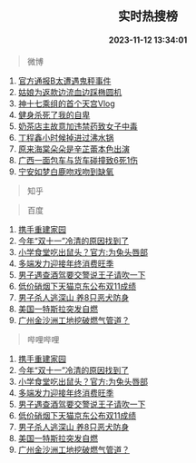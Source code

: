 <div align="center"><h2>实时热搜榜</h2><h4>2023-11-12 13:34:01</h4></div>

> 微博  

1. [官方通报B太遭遇鬼秤事件](https://s.weibo.com/weibo?q=%23%E5%AE%98%E6%96%B9%E9%80%9A%E6%8A%A5B%E5%A4%AA%E9%81%AD%E9%81%87%E9%AC%BC%E7%A7%A4%E4%BA%8B%E4%BB%B6%23&t=31&band_rank=1&Refer=top)<br />
2. [姑娘为返款边流血边踩椭圆机](https://s.weibo.com/weibo?q=%23%E5%A7%91%E5%A8%98%E4%B8%BA%E8%BF%94%E6%AC%BE%E8%BE%B9%E6%B5%81%E8%A1%80%E8%BE%B9%E8%B8%A9%E6%A4%AD%E5%9C%86%E6%9C%BA%23&t=31&band_rank=2&Refer=top)<br />
3. [神十七乘组的首个天宫Vlog](https://s.weibo.com/weibo?q=%23%E7%A5%9E%E5%8D%81%E4%B8%83%E4%B9%98%E7%BB%84%E7%9A%84%E9%A6%96%E4%B8%AA%E5%A4%A9%E5%AE%ABVlog%23&t=31&band_rank=3&Refer=top)<br />
4. [健身杀死了我的自卑](https://s.weibo.com/weibo?q=%E5%81%A5%E8%BA%AB%E6%9D%80%E6%AD%BB%E4%BA%86%E6%88%91%E7%9A%84%E8%87%AA%E5%8D%91&t=31&band_rank=4&Refer=top)<br />
5. [奶茶店主故意加违禁药致女子中毒](https://s.weibo.com/weibo?q=%23%E5%A5%B6%E8%8C%B6%E5%BA%97%E4%B8%BB%E6%95%85%E6%84%8F%E5%8A%A0%E8%BF%9D%E7%A6%81%E8%8D%AF%E8%87%B4%E5%A5%B3%E5%AD%90%E4%B8%AD%E6%AF%92%23&t=31&band_rank=5&Refer=top)<br />
6. [丁程鑫小时候掉进过沸水锅](https://s.weibo.com/weibo?q=%23%E4%B8%81%E7%A8%8B%E9%91%AB%E5%B0%8F%E6%97%B6%E5%80%99%E6%8E%89%E8%BF%9B%E8%BF%87%E6%B2%B8%E6%B0%B4%E9%94%85%23&t=31&band_rank=6&Refer=top)<br />
7. [原来海棠朵朵是辛芷蕾本色出演](https://s.weibo.com/weibo?q=%E5%8E%9F%E6%9D%A5%E6%B5%B7%E6%A3%A0%E6%9C%B5%E6%9C%B5%E6%98%AF%E8%BE%9B%E8%8A%B7%E8%95%BE%E6%9C%AC%E8%89%B2%E5%87%BA%E6%BC%94&t=31&band_rank=7&Refer=top)<br />
8. [广西一面包车与货车碰撞致6死1伤](https://s.weibo.com/weibo?q=%23%E5%B9%BF%E8%A5%BF%E4%B8%80%E9%9D%A2%E5%8C%85%E8%BD%A6%E4%B8%8E%E8%B4%A7%E8%BD%A6%E7%A2%B0%E6%92%9E%E8%87%B46%E6%AD%BB1%E4%BC%A4%23&t=31&band_rank=8&Refer=top)<br />
9. [宁安如梦白鹿吻戏吻到缺氧](https://s.weibo.com/weibo?q=%23%E5%AE%81%E5%AE%89%E5%A6%82%E6%A2%A6%E7%99%BD%E9%B9%BF%E5%90%BB%E6%88%8F%E5%90%BB%E5%88%B0%E7%BC%BA%E6%B0%A7%23&t=31&band_rank=9&Refer=top)<br />

> 知乎  


> 百度  

1. [携手重建家园](https://www.baidu.com/s?wd=%E6%90%BA%E6%89%8B%E9%87%8D%E5%BB%BA%E5%AE%B6%E5%9B%AD&sa=fyb_news&rsv_dl=fyb_news)<br />
2. [今年“双十一”冷清的原因找到了](https://www.baidu.com/s?wd=%E4%BB%8A%E5%B9%B4%E2%80%9C%E5%8F%8C%E5%8D%81%E4%B8%80%E2%80%9D%E5%86%B7%E6%B8%85%E7%9A%84%E5%8E%9F%E5%9B%A0%E6%89%BE%E5%88%B0%E4%BA%86&sa=fyb_news&rsv_dl=fyb_news)<br />
3. [小学食堂吃出鼠头？官方:为兔头唇部](https://www.baidu.com/s?wd=%E5%B0%8F%E5%AD%A6%E9%A3%9F%E5%A0%82%E5%90%83%E5%87%BA%E9%BC%A0%E5%A4%B4%EF%BC%9F%E5%AE%98%E6%96%B9%3A%E4%B8%BA%E5%85%94%E5%A4%B4%E5%94%87%E9%83%A8&sa=fyb_news&rsv_dl=fyb_news)<br />
4. [多端发力迎接年终消费旺季](https://www.baidu.com/s?wd=%E5%A4%9A%E7%AB%AF%E5%8F%91%E5%8A%9B%E8%BF%8E%E6%8E%A5%E5%B9%B4%E7%BB%88%E6%B6%88%E8%B4%B9%E6%97%BA%E5%AD%A3&sa=fyb_news&rsv_dl=fyb_news)<br />
5. [男子遇查酒驾要交警说王子请吹一下](https://www.baidu.com/s?wd=%E7%94%B7%E5%AD%90%E9%81%87%E6%9F%A5%E9%85%92%E9%A9%BE%E8%A6%81%E4%BA%A4%E8%AD%A6%E8%AF%B4%E7%8E%8B%E5%AD%90%E8%AF%B7%E5%90%B9%E4%B8%80%E4%B8%8B&sa=fyb_news&rsv_dl=fyb_news)<br />
6. [低价硝烟下天猫京东公布双11成绩](https://www.baidu.com/s?wd=%E4%BD%8E%E4%BB%B7%E7%A1%9D%E7%83%9F%E4%B8%8B%E5%A4%A9%E7%8C%AB%E4%BA%AC%E4%B8%9C%E5%85%AC%E5%B8%83%E5%8F%8C11%E6%88%90%E7%BB%A9&sa=fyb_news&rsv_dl=fyb_news)<br />
7. [男子杀人逃深山 养8只恶犬防身](https://www.baidu.com/s?wd=%E7%94%B7%E5%AD%90%E6%9D%80%E4%BA%BA%E9%80%83%E6%B7%B1%E5%B1%B1+%E5%85%BB8%E5%8F%AA%E6%81%B6%E7%8A%AC%E9%98%B2%E8%BA%AB&sa=fyb_news&rsv_dl=fyb_news)<br />
8. [美国一特斯拉突发自燃](https://www.baidu.com/s?wd=%E7%BE%8E%E5%9B%BD%E4%B8%80%E7%89%B9%E6%96%AF%E6%8B%89%E7%AA%81%E5%8F%91%E8%87%AA%E7%87%83&sa=fyb_news&rsv_dl=fyb_news)<br />
9. [广州金沙洲工地挖破燃气管道？](https://www.baidu.com/s?wd=%E5%B9%BF%E5%B7%9E%E9%87%91%E6%B2%99%E6%B4%B2%E5%B7%A5%E5%9C%B0%E6%8C%96%E7%A0%B4%E7%87%83%E6%B0%94%E7%AE%A1%E9%81%93%EF%BC%9F&sa=fyb_news&rsv_dl=fyb_news)<br />

> 哔哩哔哩  

1. [携手重建家园](https://www.baidu.com/s?wd=%E6%90%BA%E6%89%8B%E9%87%8D%E5%BB%BA%E5%AE%B6%E5%9B%AD&sa=fyb_news&rsv_dl=fyb_news)<br />
2. [今年“双十一”冷清的原因找到了](https://www.baidu.com/s?wd=%E4%BB%8A%E5%B9%B4%E2%80%9C%E5%8F%8C%E5%8D%81%E4%B8%80%E2%80%9D%E5%86%B7%E6%B8%85%E7%9A%84%E5%8E%9F%E5%9B%A0%E6%89%BE%E5%88%B0%E4%BA%86&sa=fyb_news&rsv_dl=fyb_news)<br />
3. [小学食堂吃出鼠头？官方:为兔头唇部](https://www.baidu.com/s?wd=%E5%B0%8F%E5%AD%A6%E9%A3%9F%E5%A0%82%E5%90%83%E5%87%BA%E9%BC%A0%E5%A4%B4%EF%BC%9F%E5%AE%98%E6%96%B9%3A%E4%B8%BA%E5%85%94%E5%A4%B4%E5%94%87%E9%83%A8&sa=fyb_news&rsv_dl=fyb_news)<br />
4. [多端发力迎接年终消费旺季](https://www.baidu.com/s?wd=%E5%A4%9A%E7%AB%AF%E5%8F%91%E5%8A%9B%E8%BF%8E%E6%8E%A5%E5%B9%B4%E7%BB%88%E6%B6%88%E8%B4%B9%E6%97%BA%E5%AD%A3&sa=fyb_news&rsv_dl=fyb_news)<br />
5. [男子遇查酒驾要交警说王子请吹一下](https://www.baidu.com/s?wd=%E7%94%B7%E5%AD%90%E9%81%87%E6%9F%A5%E9%85%92%E9%A9%BE%E8%A6%81%E4%BA%A4%E8%AD%A6%E8%AF%B4%E7%8E%8B%E5%AD%90%E8%AF%B7%E5%90%B9%E4%B8%80%E4%B8%8B&sa=fyb_news&rsv_dl=fyb_news)<br />
6. [低价硝烟下天猫京东公布双11成绩](https://www.baidu.com/s?wd=%E4%BD%8E%E4%BB%B7%E7%A1%9D%E7%83%9F%E4%B8%8B%E5%A4%A9%E7%8C%AB%E4%BA%AC%E4%B8%9C%E5%85%AC%E5%B8%83%E5%8F%8C11%E6%88%90%E7%BB%A9&sa=fyb_news&rsv_dl=fyb_news)<br />
7. [男子杀人逃深山 养8只恶犬防身](https://www.baidu.com/s?wd=%E7%94%B7%E5%AD%90%E6%9D%80%E4%BA%BA%E9%80%83%E6%B7%B1%E5%B1%B1+%E5%85%BB8%E5%8F%AA%E6%81%B6%E7%8A%AC%E9%98%B2%E8%BA%AB&sa=fyb_news&rsv_dl=fyb_news)<br />
8. [美国一特斯拉突发自燃](https://www.baidu.com/s?wd=%E7%BE%8E%E5%9B%BD%E4%B8%80%E7%89%B9%E6%96%AF%E6%8B%89%E7%AA%81%E5%8F%91%E8%87%AA%E7%87%83&sa=fyb_news&rsv_dl=fyb_news)<br />
9. [广州金沙洲工地挖破燃气管道？](https://www.baidu.com/s?wd=%E5%B9%BF%E5%B7%9E%E9%87%91%E6%B2%99%E6%B4%B2%E5%B7%A5%E5%9C%B0%E6%8C%96%E7%A0%B4%E7%87%83%E6%B0%94%E7%AE%A1%E9%81%93%EF%BC%9F&sa=fyb_news&rsv_dl=fyb_news)<br />
